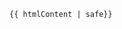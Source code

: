 <XeoSourceDownloadButton filePath="/xeokit/examples/load-xkt-file.html" />

```html
{{ htmlContent | safe}}
```